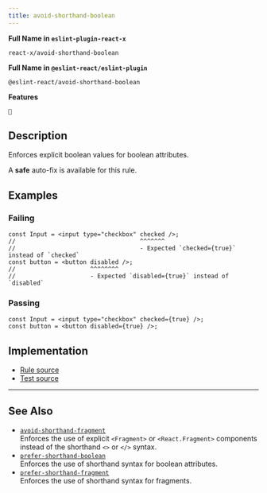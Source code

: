 ```yaml
---
title: avoid-shorthand-boolean
---
```


**Full Name in `eslint-plugin-react-x`**

```plain copy
react-x/avoid-shorthand-boolean
```

**Full Name in `@eslint-react/eslint-plugin`**

```plain copy
@eslint-react/avoid-shorthand-boolean
```

**Features**

`🔧`

## Description

Enforces explicit boolean values for boolean attributes.

A **safe** auto-fix is available for this rule.

## Examples

### Failing

```tsx
const Input = <input type="checkbox" checked />;
//                                   ^^^^^^^
//                                   - Expected `checked={true}` instead of `checked`
const button = <button disabled />;
//                     ^^^^^^^^
//                     - Expected `disabled={true}` instead of `disabled`
```

### Passing

```tsx
const Input = <input type="checkbox" checked={true} />;
const button = <button disabled={true} />;
```

## Implementation

- [Rule source](https://github.com/Rel1cx/eslint-react/tree/main/packages/plugins/eslint-plugin-react-x/src/rules/avoid-shorthand-boolean.ts)
- [Test source](https://github.com/Rel1cx/eslint-react/tree/main/packages/plugins/eslint-plugin-react-x/src/rules/avoid-shorthand-boolean.spec.ts)

---

## See Also

- [`avoid-shorthand-fragment`](./avoid-shorthand-fragment)\
  Enforces the use of explicit `<Fragment>` or `<React.Fragment>` components instead of the shorthand `<>` or `</>` syntax.
- [`prefer-shorthand-boolean`](./prefer-shorthand-boolean)\
  Enforces the use of shorthand syntax for boolean attributes.
- [`prefer-shorthand-fragment`](./prefer-shorthand-fragment)\
  Enforces the use of shorthand syntax for fragments.

